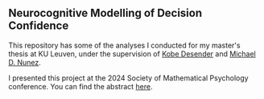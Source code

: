 ## Neurocognitive Modelling of Decision Confidence 

This repository has some of the analyses I conducted for my master's thesis at KU Leuven, under the supervision of [Kobe Desender](https://desenderlab.com/kobe-desender/) and [Michael D. Nunez](https://www.ampl-psych.com/team/michael-d-nunez/). 

I presented this project at the 2024 Society of Mathematical Psychology conference. You can find the abstract [here](https://mathpsych.org/presentation/1388#/abstract). 
